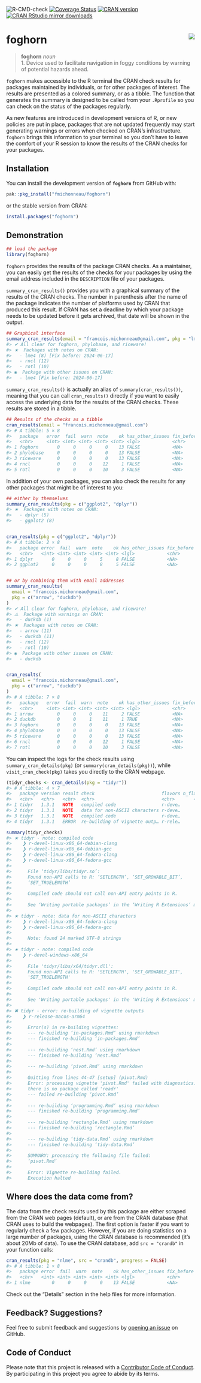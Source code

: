 
<!-- README.md is generated from README.Rmd. Please edit that file -->

![R-CMD-check](https://github.com/fmichonneau/foghorn/workflows/R-CMD-check/badge.svg)
[![Coverage
Status](https://img.shields.io/codecov/c/github/fmichonneau/foghorn/master.svg)](https://app.codecov.io/github/fmichonneau/foghorn?branch=master)
[![CRAN
version](https://www.r-pkg.org/badges/version/foghorn)](https://www.r-pkg.org/pkg/foghorn)
[![CRAN RStudio mirror
downloads](https://cranlogs.r-pkg.org/badges/foghorn)](https://www.r-pkg.org/pkg/foghorn)

# foghorn <img src="man/figures/logo.png" align="right" />

> **foghorn** *noun* <br> 1. Device used to facilitate navigation in
> foggy conditions by warning of potential hazards ahead.

`foghorn` makes accessible to the R terminal the CRAN check results for
packages maintained by individuals, or for other packages of interest.
The results are presented as a colored summary, or as a tibble. The
function that generates the summary is designed to be called from your
`.Rprofile` so you can check on the status of the packages regularly.

As new features are introduced in development versions of R, or new
policies are put in place, packages that are not updated frequently may
start generating warnings or errors when checked on CRAN’s
infrastructure. `foghorn` brings this information to your terminal so
you don’t have to leave the comfort of your R session to know the
results of the CRAN checks for your packages.

## Installation

You can install the development version of **`foghorn`** from GitHub
with:

``` r
pak::pkg_install("fmichonneau/foghorn")
```

or the stable version from CRAN:

``` r
install.packages("foghorn")
```

## Demonstration

``` r
## load the package
library(foghorn)
```

`foghorn` provides the results of the package CRAN checks. As a
maintainer, you can easily get the results of the checks for your
packages by using the email address included in the `DESCRIPTION` file
of your packages.

`summary_cran_results()` provides you with a graphical summary of the
results of the CRAN checks. The number in parenthesis after the name of
the package indicates the number of platforms used by CRAN that produced
this result. If CRAN has set a deadline by which your package needs to
be updated before it gets archived, that date will be shown in the
output.

``` r
## Graphical interface
summary_cran_results(email = "francois.michonneau@gmail.com", pkg = "lme4")
#> ✔ All clear for foghorn, phylobase, and riceware!
#> ★  Packages with notes on CRAN: 
#>   - lme4 (8) [Fix before: 2024-06-17]
#>   - rncl (12)
#>   - rotl (10)
#> ◉  Package with other issues on CRAN: 
#>   - lme4 [Fix before: 2024-06-17]
```

`summary_cran_results()` is actually an alias of
`summary(cran_results())`, meaning that you can call `cran_results()`
directly if you want to easily access the underlying data for the
results of the CRAN checks. These results are stored in a tibble.

``` r
## Results of the checks as a tibble
cran_results(email = "francois.michonneau@gmail.com")
#> # A tibble: 5 × 8
#>   package   error  fail  warn  note    ok has_other_issues fix_before
#>   <chr>     <int> <int> <int> <int> <int> <lgl>            <chr>     
#> 1 foghorn       0     0     0     0    13 FALSE            <NA>      
#> 2 phylobase     0     0     0     0    13 FALSE            <NA>      
#> 3 riceware      0     0     0     0    13 FALSE            <NA>      
#> 4 rncl          0     0     0    12     1 FALSE            <NA>      
#> 5 rotl          0     0     0    10     3 FALSE            <NA>
```

In addition of your own packages, you can also check the results for any
other packages that might be of interest to you:

``` r
## either by themselves
summary_cran_results(pkg = c("ggplot2", "dplyr"))
#> ★  Packages with notes on CRAN: 
#>   - dplyr (5)
#>   - ggplot2 (8)
```

``` r

cran_results(pkg = c("ggplot2", "dplyr"))
#> # A tibble: 2 × 8
#>   package error  fail  warn  note    ok has_other_issues fix_before
#>   <chr>   <int> <int> <int> <int> <int> <lgl>            <chr>     
#> 1 dplyr       0     0     0     5     8 FALSE            <NA>      
#> 2 ggplot2     0     0     0     8     5 FALSE            <NA>
```

``` r

## or by combining them with email addresses
summary_cran_results(
  email = "francois.michonneau@gmail.com",
  pkg = c("arrow", "duckdb")
)
#> ✔ All clear for foghorn, phylobase, and riceware!
#> ⚠  Package with warnings on CRAN: 
#>   - duckdb (1)
#> ★  Packages with notes on CRAN: 
#>   - arrow (11)
#>   - duckdb (11)
#>   - rncl (12)
#>   - rotl (10)
#> ◉  Package with other issues on CRAN: 
#>   - duckdb
```

``` r

cran_results(
  email = "francois.michonneau@gmail.com",
  pkg = c("arrow", "duckdb")
)
#> # A tibble: 7 × 8
#>   package   error  fail  warn  note    ok has_other_issues fix_before
#>   <chr>     <int> <int> <int> <int> <int> <lgl>            <chr>     
#> 1 arrow         0     0     0    11     2 FALSE            <NA>      
#> 2 duckdb        0     0     1    11     1 TRUE             <NA>      
#> 3 foghorn       0     0     0     0    13 FALSE            <NA>      
#> 4 phylobase     0     0     0     0    13 FALSE            <NA>      
#> 5 riceware      0     0     0     0    13 FALSE            <NA>      
#> 6 rncl          0     0     0    12     1 FALSE            <NA>      
#> 7 rotl          0     0     0    10     3 FALSE            <NA>
```

You can inspect the logs for the check results using
`summary_cran_details(pkg)` (or `summary(cran_details(pkg))`), while
`visit_cran_check(pkg)` takes you directly to the CRAN webpage.

``` r
(tidyr_checks <- cran_details(pkg = "tidyr"))
#> # A tibble: 4 × 7
#>   package version result check                         flavors n_flavors message
#>   <chr>   <chr>   <chr>  <chr>                         <chr>       <dbl> <chr>  
#> 1 tidyr   1.3.1   NOTE   compiled code                 r-deve…         4 "     …
#> 2 tidyr   1.3.1   NOTE   data for non-ASCII characters r-deve…         2 "     …
#> 3 tidyr   1.3.1   NOTE   compiled code                 r-deve…         2 "     …
#> 4 tidyr   1.3.1   ERROR  re-building of vignette outp… r-rele…         2 "     …
```

``` r
summary(tidyr_checks)
#> ★ tidyr - note: compiled code
#>    ❯ r-devel-linux-x86_64-debian-clang 
#>    ❯ r-devel-linux-x86_64-debian-gcc 
#>    ❯ r-devel-linux-x86_64-fedora-clang 
#>    ❯ r-devel-linux-x86_64-fedora-gcc 
#> 
#>      File ‘tidyr/libs/tidyr.so’:
#>      Found non-API calls to R: ‘SETLENGTH’, ‘SET_GROWABLE_BIT’,
#>      ‘SET_TRUELENGTH’
#>      
#>      Compiled code should not call non-API entry points in R.
#>      
#>      See ‘Writing portable packages’ in the ‘Writing R Extensions’ manual.
#> 
#> ★ tidyr - note: data for non-ASCII characters
#>    ❯ r-devel-linux-x86_64-fedora-clang 
#>    ❯ r-devel-linux-x86_64-fedora-gcc 
#> 
#>      Note: found 24 marked UTF-8 strings
#> 
#> ★ tidyr - note: compiled code
#>    ❯ r-devel-windows-x86_64 
#> 
#>      File 'tidyr/libs/x64/tidyr.dll':
#>      Found non-API calls to R: 'SETLENGTH', 'SET_GROWABLE_BIT',
#>      'SET_TRUELENGTH'
#>      
#>      Compiled code should not call non-API entry points in R.
#>      
#>      See 'Writing portable packages' in the 'Writing R Extensions' manual.
#> 
#> ✖ tidyr - error: re-building of vignette outputs
#>    ❯ r-release-macos-arm64 
#> 
#>      Error(s) in re-building vignettes:
#>      --- re-building ‘in-packages.Rmd’ using rmarkdown
#>      --- finished re-building ‘in-packages.Rmd’
#>      
#>      --- re-building ‘nest.Rmd’ using rmarkdown
#>      --- finished re-building ‘nest.Rmd’
#>      
#>      --- re-building ‘pivot.Rmd’ using rmarkdown
#>      
#>      Quitting from lines 44-47 [setup] (pivot.Rmd)
#>      Error: processing vignette 'pivot.Rmd' failed with diagnostics:
#>      there is no package called 'readr'
#>      --- failed re-building ‘pivot.Rmd’
#>      
#>      --- re-building ‘programming.Rmd’ using rmarkdown
#>      --- finished re-building ‘programming.Rmd’
#>      
#>      --- re-building ‘rectangle.Rmd’ using rmarkdown
#>      --- finished re-building ‘rectangle.Rmd’
#>      
#>      --- re-building ‘tidy-data.Rmd’ using rmarkdown
#>      --- finished re-building ‘tidy-data.Rmd’
#>      
#>      SUMMARY: processing the following file failed:
#>      ‘pivot.Rmd’
#>      
#>      Error: Vignette re-building failed.
#>      Execution halted
```

## Where does the data come from?

The data from the check results used by this package are either scraped
from the CRAN web pages (default), or are from the CRAN database (that
CRAN uses to build the webpages). The first option is faster if you want
to regularly check a few packages. However, if you are doing statistics
on a large number of packages, using the CRAN database is recommended
(it’s about 20Mb of data). To use the CRAN database, add
`src = "crandb"` in your function calls:

``` r
cran_results(pkg = "nlme", src = "crandb", progress = FALSE)
#> # A tibble: 1 × 8
#>   package error  fail  warn  note    ok has_other_issues fix_before
#>   <chr>   <int> <int> <int> <int> <int> <lgl>            <chr>     
#> 1 nlme        0     0     0     0    13 FALSE            <NA>
```

Check out the “Details” section in the help files for more information.

## Feedback? Suggestions?

Feel free to submit feedback and suggestions by [opening an
issue](https://github.com/fmichonneau/foghorn/issues/new) on GitHub.

## Code of Conduct

Please note that this project is released with a [Contributor Code of
Conduct](https://fmichonneau.github.io/foghorn/CODE_OF_CONDUCT.html). By
participating in this project you agree to abide by its terms.
